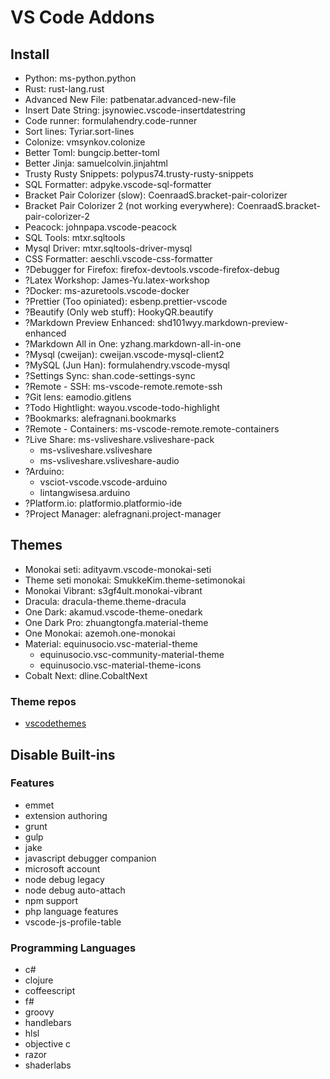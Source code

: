 # VS Code Addons

## Install
- Python: ms-python.python
- Rust: rust-lang.rust
- Advanced New File: patbenatar.advanced-new-file
- Insert Date String: jsynowiec.vscode-insertdatestring
- Code runner: formulahendry.code-runner
- Sort lines: Tyriar.sort-lines
- Colonize: vmsynkov.colonize
- Better Toml: bungcip.better-toml
- Better Jinja: samuelcolvin.jinjahtml
- Trusty Rusty Snippets: polypus74.trusty-rusty-snippets
- SQL Formatter: adpyke.vscode-sql-formatter
- Bracket Pair Colorizer (slow): CoenraadS.bracket-pair-colorizer
- Bracket Pair Colorizer 2 (not working everywhere): CoenraadS.bracket-pair-colorizer-2
- Peacock: johnpapa.vscode-peacock
- SQL Tools: mtxr.sqltools
- Mysql Driver: mtxr.sqltools-driver-mysql
- CSS Formatter: aeschli.vscode-css-formatter
- ?Debugger for Firefox: firefox-devtools.vscode-firefox-debug
- ?Latex Workshop: James-Yu.latex-workshop
- ?Docker: ms-azuretools.vscode-docker
- ?Prettier (Too opiniated): esbenp.prettier-vscode
- ?Beautify (Only web stuff): HookyQR.beautify
- ?Markdown Preview Enhanced: shd101wyy.markdown-preview-enhanced
- ?Markdown All in One: yzhang.markdown-all-in-one
- ?Mysql (cweijan): cweijan.vscode-mysql-client2
- ?MySQL (Jun Han): formulahendry.vscode-mysql
- ?Settings Sync: shan.code-settings-sync
- ?Remote - SSH: ms-vscode-remote.remote-ssh
- ?Git lens: eamodio.gitlens
- ?Todo Hightlight: wayou.vscode-todo-highlight
- ?Bookmarks: alefragnani.bookmarks
- ?Remote - Containers: ms-vscode-remote.remote-containers
- ?Live Share: ms-vsliveshare.vsliveshare-pack
	- ms-vsliveshare.vsliveshare
	- ms-vsliveshare.vsliveshare-audio
- ?Arduino:
	- vsciot-vscode.vscode-arduino
	- lintangwisesa.arduino
- ?Platform.io: platformio.platformio-ide
- ?Project Manager: alefragnani.project-manager

## Themes
- Monokai seti: adityavm.vscode-monokai-seti
- Theme seti monokai: SmukkeKim.theme-setimonokai
- Monokai Vibrant: s3gf4ult.monokai-vibrant
- Dracula: dracula-theme.theme-dracula
- One Dark: akamud.vscode-theme-onedark
- One Dark Pro: zhuangtongfa.material-theme
- One Monokai: azemoh.one-monokai
- Material: equinusocio.vsc-material-theme
	- equinusocio.vsc-community-material-theme
	- equinusocio.vsc-material-theme-icons
- Cobalt Next: dline.CobaltNext

### Theme repos
- [vscodethemes](https://vscodethemes.com/)

## Disable Built-ins
### Features
- emmet
- extension authoring
- grunt
- gulp
- jake
- javascript debugger companion
- microsoft account
- node debug legacy
- node debug auto-attach
- npm support
- php language features
- vscode-js-profile-table

### Programming Languages
- c#
- clojure
- coffeescript
- f#
- groovy
- handlebars
- hlsl
- objective c
- razor
- shaderlabs